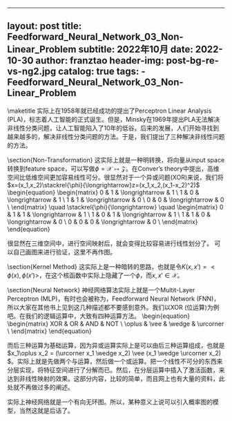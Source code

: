 
---
layout:     post
title:      Feedforward_Neural_Network_03_Non-Linear_Problem
subtitle:   2022年10月
date:       2022-10-30
author:     franztao
header-img: post-bg-re-vs-ng2.jpg
catalog: true
tags:
    - Feedforward_Neural_Network_03_Non-Linear_Problem
---
            

\maketitle
实际上在1958年就已经成功的提出了Perceptron Linear Analysis (PLA)，标志着人工智能的正式诞生。但是，Minsky在1969年提出PLA无法解决非线性分类问题，让人工智能陷入了10年的低谷。后来的发展，人们开始寻找到越来越多的，解决非线性分类问题的方法。于是，我们提出了三种解决非线性问题的方法。

\section{Non-Transformation}
这实际上就是一种明转换，将向量从input space转换到feature space，可以写做$\phi = \mathcal{X}\longmapsto\mathcal{Z}$。在Conver’s theory中提出，高维空间比低维空间更加容易线性可分。很显然对于一个异或问题(XOR)来说，我们将$x=(x_1,x_2)\stackrel{\phi}{\longrightarrow}z=(x_1,x_2,(x_1-x_2)^2)$
\begin{equation}
    \begin{matrix}
        0 & 1 & \longrightarrow & 1 \\
        1 & 0 & \longrightarrow & 1 \\
        1 & 1 & \longrightarrow & 0 \\
        0 & 0 & \longrightarrow & 0 \\
    \end{matrix}
    \quad
    \stackrel{\phi}{\longrightarrow}
    \quad
    \begin{matrix}
        0 & 1 & 1 & \longrightarrow & 1 \\
        1 & 0 & 1 & \longrightarrow & 1 \\
        1 & 1 & 0 & \longrightarrow & 0 \\
        0 & 0 & 0 & \longrightarrow & 0 \\
    \end{matrix}
\end{equation}

很显然在三维空间中，进行空间映射后，就会变得比较容易进行线性划分了。
可以自己画图来进行验证，这里不再作图。

\section{Kernel Method}
这实际上是一种暗转的思路，也就是令$K(x,x')=<\phi(x),\phi(x')>$，在这个核函数中实际上隐藏了一个$\phi$，而$x,x'\in \mathcal{X}$。

\section{Neural Network}
神经网络算法实际上就是一个Multit-Layer Perceptron (MLP)，有时也会被称为，Feedforward Neural Network (FNN)，所以大家在其他书上见到这几种描述都不要感到意外。我们以XOR (位运算)为例吧。在我们的逻辑运算中，大致有四种运算方法。
\begin{equation}
    \begin{matrix}
        XOR & OR & AND & NOT \\
        \oplus & \vee & \wedge & \urcorner \\
    \end{matrix}
\end{equation}

而后三种运算为基础运算，因为异或运算实际上是可以由后三种运算组成，也就是$x_1\oplus x_2 = (\urcorner x_1 \wedge x_2) \vee (x_1 \wedge \urcorner x_2) $。实际上就是先做两个与运算，然后做一个或运算。把一个线性不可分的东西来分层实现，将特征空间进行了分解而已。然后，在分层运算中插入了激活函数，来达到非线性映射的效果。这部分内容，比较的简单，而且网上也有大量的资料，此处就不再做过多的阐述。

实际上神经网络就是一个有向无环图。所以，某种意义上说可以引入概率图的模型，当然这就是后话了。

